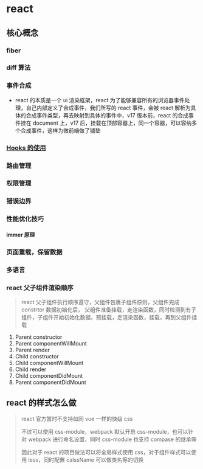 # react

## 核心概念

### fiber

### diff 算法

### 事件合成

- react 的本质是一个 ui 渲染框架，react 为了能够兼容所有的浏览器事件处理，自己内部定义了合成事件，我们所写的 react 事件，会被 react 解析为具体的合成事件类型，再去映射到具体的事件中，v17 版本前，react 的合成事件挂在 document 上，v17 后，挂载在顶部容器上，同一个容器，可以容纳多个合成事件，这样为微前端做了铺垫

### [Hooks 的使用](./react-hooks使用手册记录.md)

### 路由管理

### 权限管理

### 错误边界

### 性能优化技巧

#### immer 原理

### 页面重载，保留数据

### 多语言

### react 父子组件渲染顺序

> react 父子组件执行顺序遵守，父组件包裹子组件原则，父组件完成 constrtor 数据初始化后， 父组件准备挂载，走渲染函数，同时检测到有子组件，子组件开始初始化数据，预挂载，走渲染函数，挂载，再到父组件挂载

1. Parent constructor
2. Parent componentWillMount
3. Parent render
4. Child constructor
5. Child componentWillMount
6. Child render
7. Child componentDidMount
8. Parent componentDidMount

## react 的样式怎么做

> react 官方暂时不支持如同 vue 一样的快级 css
>
> 不过可以使用 css-module，webpack 默认开启 css-module，也可以针对 webpack 进行命名设置，同时 css-module 也支持 compase 的继承等
>
> 因此对于 react 的项目做法可以将全局样式使用 css，对于组件样式可以使用 less，同时配置 calssName 可以做类名等的切换
